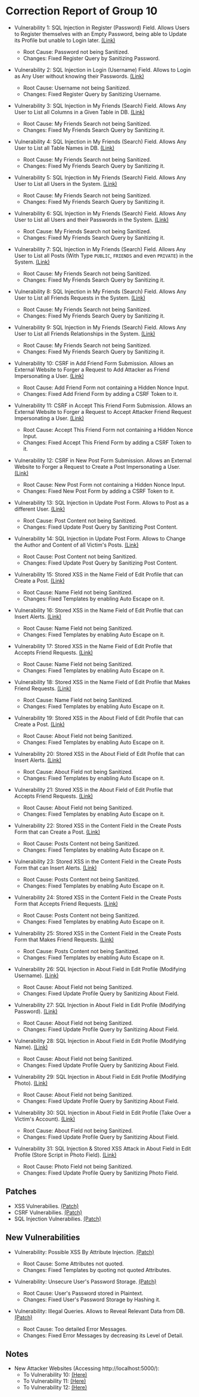 # Correction Report of Group 10

- Vulnerability 1: SQL Injection in Register (Password) Field. Allows Users to Register themselves with an Empty Password, being able to Update its Profile but unable to Login later. [(Link)](../Analysis/01/README.md)
  - Root Cause: Password not being Sanitized.
  - Changes: Fixed Register Query by Sanitizing Password.

- Vulnerability 2: SQL Injection in Login (Username) Field. Allows to Login as Any User without knowing their Passwords. [(Link)](../Analysis/02/README.md)
  - Root Cause: Username not being Sanitized.
  - Changes: Fixed Register Query by Sanitizing Username.

- Vulnerability 3: SQL Injection in My Friends (Search) Field. Allows Any User to List all Columns in a Given Table in DB. [(Link)](../Analysis/03/README.md)
  - Root Cause: My Friends Search not being Sanitized.
  - Changes: Fixed My Friends Search Query by Sanitizing it.

- Vulnerability 4: SQL Injection in My Friends (Search) Field. Allows Any User to List all Table Names in DB. [(Link)](../Analysis/04/README.md)
  - Root Cause: My Friends Search not being Sanitized.
  - Changes: Fixed My Friends Search Query by Sanitizing it.

- Vulnerability 5: SQL Injection in My Friends (Search) Field. Allows Any User to List all Users in the System. [(Link)](../Analysis/05/README.md)
  - Root Cause: My Friends Search not being Sanitized.
  - Changes: Fixed My Friends Search Query by Sanitizing it.

- Vulnerability 6: SQL Injection in My Friends (Search) Field. Allows Any User to List all Users and their Passwords in the System. [(Link)](../Analysis/06/README.md)
  - Root Cause: My Friends Search not being Sanitized.
  - Changes: Fixed My Friends Search Query by Sanitizing it.

- Vulnerability 7: SQL Injection in My Friends (Search) Field. Allows Any User to List all Posts (With Type `PUBLIC`, `FRIENDS` and even `PRIVATE`) in the System. [(Link)](../Analysis/07/README.md)
  - Root Cause: My Friends Search not being Sanitized.
  - Changes: Fixed My Friends Search Query by Sanitizing it.

- Vulnerability 8: SQL Injection in My Friends (Search) Field. Allows Any User to List all Friends Requests in the System. [(Link)](../Analysis/08/README.md)
  - Root Cause: My Friends Search not being Sanitized.
  - Changes: Fixed My Friends Search Query by Sanitizing it.

- Vulnerability 9: SQL Injection in My Friends (Search) Field. Allows Any User to List all Friends Relationships in the System. [(Link)](../Analysis/09/README.md)
  - Root Cause: My Friends Search not being Sanitized.
  - Changes: Fixed My Friends Search Query by Sanitizing it.

- Vulnerability 10: CSRF in Add Friend Form Submission. Allows an External Website to Forger a Request to Add Attacker as Friend Impersonating a User. [(Link)](../Analysis/10/README.md)
  - Root Cause: Add Friend Form not containing a Hidden Nonce Input.
  - Changes: Fixed Add Friend Form by adding a CSRF Token to it.

- Vulnerability 11: CSRF in Accept This Friend Form Submission. Allows an External Website to Forger a Request to Accept Attacker Friend Request Impersonating a User. [(Link)](../Analysis/11/README.md)
  - Root Cause: Accept This Friend Form not containing a Hidden Nonce Input.
  - Changes: Fixed Accept This Friend Form by adding a CSRF Token to it.

- Vulnerability 12: CSRF in New Post Form Submission. Allows an External Website to Forger a Request to Create a Post Impersonating a User. [(Link)](../Analysis/12/README.md)
  - Root Cause: New Post Form not containing a Hidden Nonce Input.
  - Changes: Fixed New Post Form by adding a CSRF Token to it.

- Vulnerability 13: SQL Injection in Update Post Form. Allows to Post as a different User. [(Link)](../Analysis/13/README.md)
  - Root Cause: Post Content not being Sanitized.
  - Changes: Fixed Update Post Query by Sanitizing Post Content.

- Vulnerability 14: SQL Injection in Update Post Form. Allows to Change the Author and Content of all Victim's Posts. [(Link)](../Analysis/14/README.md)
  - Root Cause: Post Content not being Sanitized.
  - Changes: Fixed Update Post Query by Sanitizing Post Content.

- Vulnerability 15: Stored XSS in the Name Field of Edit Profile that can Create a Post. [(Link)](../Analysis/15/README.md)
  - Root Cause: Name Field not being Sanitized.
  - Changes: Fixed Templates by enabling Auto Escape on it.

- Vulnerability 16: Stored XSS in the Name Field of Edit Profile that can Insert Alerts. [(Link)](../Analysis/16/README.md)
  - Root Cause: Name Field not being Sanitized.
  - Changes: Fixed Templates by enabling Auto Escape on it.

- Vulnerability 17: Stored XSS in the Name Field of Edit Profile that Accepts Friend Requests. [(Link)](../Analysis/17/README.md)
  - Root Cause: Name Field not being Sanitized.
  - Changes: Fixed Templates by enabling Auto Escape on it.

- Vulnerability 18: Stored XSS in the Name Field of Edit Profile that Makes Friend Requests. [(Link)](../Analysis/18/README.md)
  - Root Cause: Name Field not being Sanitized.
  - Changes: Fixed Templates by enabling Auto Escape on it.

- Vulnerability 19: Stored XSS in the About Field of Edit Profile that can Create a Post. [(Link)](../Analysis/19/README.md)
  - Root Cause: About Field not being Sanitized.
  - Changes: Fixed Templates by enabling Auto Escape on it.

- Vulnerability 20: Stored XSS in the About Field of Edit Profile that can Insert Alerts. [(Link)](../Analysis/20/README.md)
  - Root Cause: About Field not being Sanitized.
  - Changes: Fixed Templates by enabling Auto Escape on it.

- Vulnerability 21: Stored XSS in the About Field of Edit Profile that Accepts Friend Requests. [(Link)](../Analysis/21/README.md)
  - Root Cause: About Field not being Sanitized.
  - Changes: Fixed Templates by enabling Auto Escape on it.

- Vulnerability 22: Stored XSS in the Content Field in the Create Posts Form that can Create a Post. [(Link)](../Analysis/22/README.md)
  - Root Cause: Posts Content not being Sanitized.
  - Changes: Fixed Templates by enabling Auto Escape on it.

- Vulnerability 23: Stored XSS in the Content Field in the Create Posts Form that can Insert Alerts. [(Link)](../Analysis/23/README.md)
  - Root Cause: Posts Content not being Sanitized.
  - Changes: Fixed Templates by enabling Auto Escape on it.

- Vulnerability 24: Stored XSS in the Content Field in the Create Posts Form that Accepts Friend Requests. [(Link)](../Analysis/24/README.md)
  - Root Cause: Posts Content not being Sanitized.
  - Changes: Fixed Templates by enabling Auto Escape on it.

- Vulnerability 25: Stored XSS in the Content Field in the Create Posts Form that Makes Friend Requests. [(Link)](../Analysis/25/README.md)
  - Root Cause: Posts Content not being Sanitized.
  - Changes: Fixed Templates by enabling Auto Escape on it.

- Vulnerability 26: SQL Injection in About Field in Edit Profile (Modifying Username). [(Link)](../Analysis/26/README.md)
  - Root Cause: About Field not being Sanitized.
  - Changes: Fixed Update Profile Query by Sanitizing About Field.

- Vulnerability 27: SQL Injection in About Field in Edit Profile (Modifying Password). [(Link)](../Analysis/27/README.md)
  - Root Cause: About Field not being Sanitized.
  - Changes: Fixed Update Profile Query by Sanitizing About Field.

- Vulnerability 28: SQL Injection in About Field in Edit Profile (Modifying Name). [(Link)](../Analysis/28/README.md)
  - Root Cause: About Field not being Sanitized.
  - Changes: Fixed Update Profile Query by Sanitizing About Field.

- Vulnerability 29: SQL Injection in About Field in Edit Profile (Modifying Photo). [(Link)](../Analysis/29/README.md)
  - Root Cause: About Field not being Sanitized.
  - Changes: Fixed Update Profile Query by Sanitizing About Field.

- Vulnerability 30: SQL Injection in About Field in Edit Profile (Take Over a Victim's Account). [(Link)](../Analysis/30/README.md)
  - Root Cause: About Field not being Sanitized.
  - Changes: Fixed Update Profile Query by Sanitizing About Field.

- Vulnerability 31: SQL Injection & Stored XSS Attack in About Field in Edit Profile (Store Script in Photo Field). [(Link)](../Analysis/31/README.md)
  - Root Cause: Photo Field not being Sanitized.
  - Changes: Fixed Update Profile Query by Sanitizing Photo Field.

## Patches

- XSS Vulnerabilies. [(Patch)](Patches/0001-XSS-Vulnerabilities-Mitigated.patch)
- CSRF Vulnerabilies. [(Patch)](Patches/0002-CSRF-Vulnerabilities-Mitigated.patch)
- SQL Injection Vulnerabilies. [(Patch)](Patches/0004-SQLi-Vulnerabilities-Mitigated.patch)

## New Vulnerabilities

- Vulnerability: Possible XSS By Attribute Injection. [(Patch)](Patches/0003-Possible-XSS-By-Attribute-Injection-Mitigated.patch)
  - Root Cause: Some Attributes not quoted.
  - Changes: Fixed Templates by quoting not quoted Attributes.

- Vulnerability: Unsecure User's Password Storage. [(Patch)](Patches/0005-Passwords-Securely-Stored-in-DB.patch)
  - Root Cause: User's Password stored in Plaintext.
  - Changes: Fixed User's Password Storage by Hashing it.

- Vulnerability: Illegal Queries. Allows to Reveal Relevant Data from DB. [(Patch)](Patches/0006-Illegal-Queries-Mitigated.patch)
  - Root Cause: Too detailed Error Messages.
  - Changes: Fixed Error Messages by decreasing its Level of Detail.

## Notes

- New Attacker Websites (Accessing http://localhost:5000/):
  - To Vulnerability 10: [(Here)](http://web.tecnico.ulisboa.pt/ist190774/SSof/Local/R2Ai2t0bslrVyMxUOUyO.html)
  - To Vulnerability 11: [(Here)](http://web.tecnico.ulisboa.pt/ist190774/SSof/Local/WsGFKpWmHjfjMWn0fS3f.html)
  - To Vulnerability 12: [(Here)](http://web.tecnico.ulisboa.pt/ist190774/SSof/Local/ZUfXoyNXyAZj4GFlS9GX.html)

